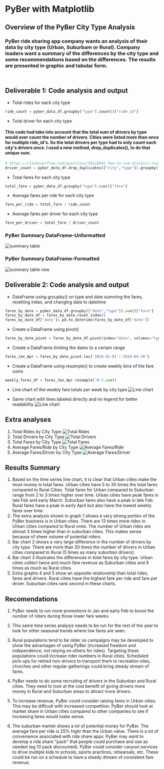 # PyBer with Matplotlib

## Overview of the PyBer City Type Analysis

### PyBer ride sharing app company wants an analysis of their data by city type (Urban, Suburbam or Rural). Company leaders want a summary of the differences by the city type and some recommendations based on the differences. The results are presented in graphic and tabular form.
`  ` 
## Deliverable 1: Code analysis and output
- Total rides for each city type
```python
ride_count = pyber_data_df.groupby("type").count()["ride_id"]
```
- Total driver for each city type
#### This code had take into account that the total sum of drivers by type would over count the number of drivers. Cities were listed more than once for mulitple ride_id's. So the total drivers per type had to only count each city's drivers once. I used a new method, drop_duplicates(), to do that unique sum.
```python
# https://stackoverflow.com/questions/56220045 how-to-sum-distinct-rows-in-a-pandas-dataframe
driver_count = pyber_data_df.drop_duplicates(["city","type"]).groupby(["type"]).sum()["driver_count"]
```
- Total fares for each city type
```python
total_fare = pyber_data_df.groupby("type").sum()["fare"]
```
- Average fares per ride for each city type
```python
fare_per_ride = total_fare / ride_count
```
- Average fares per driver for each city type
```python
fare_per_driver = total_fare / driver_count
```


### PyBer Summary DataFrame-Unformatted
![summary table](./Resources/pyber_summary_df_unformatted.png) 
### PyBer Summary DataFrame-Formatted
![summary table new](./Resources/pyber_summary_df.png) 

## Deliverable 2: Code analysis and output

- DataFrame using groupby() on type and date summing the fares, resetting index, and changing date to datetime
```python 
fares_by_date = pyber_data_df.groupby(["date","type"]).sum()["fare"]
fares_by_date_df = fares_by_date.reset_index()
fares_by_date_df['date']= pd.to_datetime(fares_by_date_df['date'])
```
- Create a DataFrame using pivot()
```python
fares_by_date_pivot = fares_by_date_df.pivot(index="date", columns="type", values="fare")
```
- Create a DataFrame limiting the dates to a certain range
```python
fares_Jan_Apr = fares_by_date_pivot.loc['2019-01-01':'2019-04-29']
```
- Create a DataFrame using resample() to create weekly bins of the fare sums
```python
weekly_fares_df = fares_Jan_Apr.resample('W').sum()
```
- Line chart of the weekly fare totals per week by city type
![Line chart](./analysis/PyBer_fare_summary.png)

- Same chart with lines labeled directly and no legend for better readability
![Line chart](./analysis/PyBer_fare_summary_new.png)


## Extra analyses

1. Total Rides by City Type
![Total Rides](./analysis/PyBer_fare_summary_rides.png)
1. Total Drivers by City Type
![Total Drivers](./analysis/PyBer_fare_summary_drivers.png)
1. Total Fares by City Type
![Total Fares](./analysis/PyBer_fare_summary_fares.png)
1. Average Fares/Ride by City Type
![Average Fares/Ride](./analysis/PyBer_fare_summary_farespercity.png)
1. Average Fares/Driver by City Type
![Average Fares/Driver](./analysis/PyBer_fare_summary_faresperdriver.png)

## Results Summary
1. Based on the time series line chart, it is clear that Urban cities make the most money in total fares. Urban cities have 5 to 30 times the total fares compared to Rural Cities. Total fares for Urban compared to Suburban range from 2 to 3 times higher over time. Urban cities have peak fares in late Feb and early March. Suburban fares also have a peak in late Feb. Rural fares have a peak in early April but also have the lowest weekly fares over time. 
` `  
1. The extra analysis shown in graph 1 shows a very strong portion of the PyBer business is in Urban cities. There are 13 times more rides in Urban cities compared to Rural ones. The number of Urban rides are almost 3 times higher than in suburban cities. This makes sense because of sheer volume of potential riders. 
1. Bar chart 2 shows a very large difference in the number of drivers by city type. There are more than 30 times the number of drivers in Urban cities compared to Rural (5 times as many suburban drivers).
1. Bar chart 3 illustrates the differences in total fares by city type. Urban cities collect twice and much fare revenue as Suburban cities and 9 times as much as Rural cities.
` `  
1. Extra graphs 4 and 5 show an opposite relationship than total rides, fares and drivers. Rural cities have the highest fare per ride and fare per driver. Suburban cities rank second in these charts. 

## Recomendations
1. PyBer needs to run more promotions in Jan and early Feb to boost the number of riders during those lower fare weeks. 

1. This same time series analysis needs to be run for the rest of the year to look for other seasonal trends where low fares are seen. 
` `  
1. Rural populations tend to be older so campaigns may be developed to show the advantages of using PyBer (increased freedom and independence, not relying on others for rides). Targeting these populations could increase rider numbers in Rural cities. Scheduled pick-ups for retired non-drivers to transport them to recreation sites, churches and other regular gatherings could bring steady stream of fares.

1. PyBer needs to do some recruiting of drivers in the Suburban and Rural cities. They need to look at the cost benefit of giving drivers more money in Rural and Suburban areas to attract more drivers.
` `  
1. To increase revenue, PyBer could consider raising fares in Urban cities. This may be difficult with increased competition. PyBer should look at market share in Urban cities compared to other companies to see if increasing fares would make sense.

1. The suburban market shows a lot of potential money for PyBer. The average fare per ride is 25% highr than the Urban value. There is a lot of convenience associated with ride share apps. PyBer may want to develop a ride share "pack" that people could purchase and use as needed (eg 10 pack discounted). PyBer could consider carpool services to drive mulitple kids to schools, sports practices, rehearsals, etc. These could be run on a schedule to have a steady dtream of consistent fare revenue.
